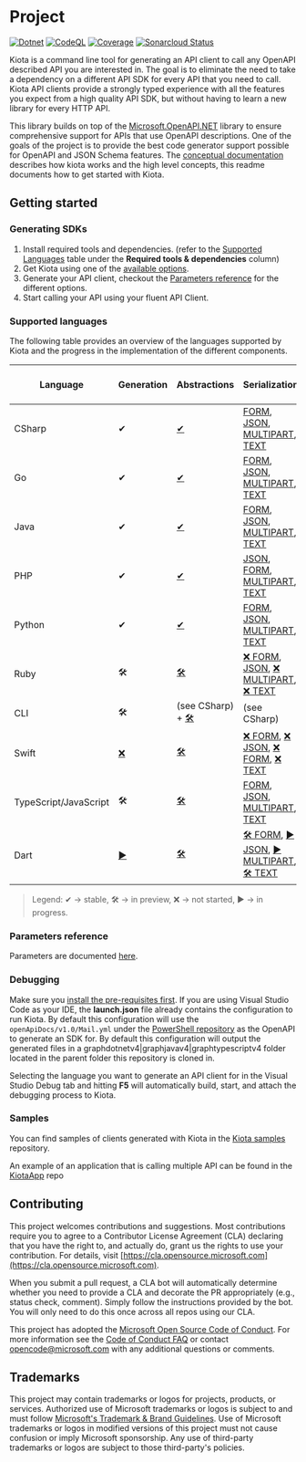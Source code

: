 # Project

[![Dotnet](https://github.com/microsoft/kiota/actions/workflows/dotnet.yml/badge.svg)](https://github.com/microsoft/kiota/actions/workflows/dotnet.yml) [![CodeQL](https://github.com/microsoft/kiota/actions/workflows/codeql-analysis.yml/badge.svg)](https://github.com/microsoft/kiota/actions/workflows/codeql-analysis.yml) [![Coverage](https://sonarcloud.io/api/project_badges/measure?project=microsoft_kiota&metric=coverage)](https://sonarcloud.io/dashboard?id=microsoft_kiota) [![Sonarcloud Status](https://sonarcloud.io/api/project_badges/measure?project=microsoft_kiota&metric=alert_status)](https://sonarcloud.io/dashboard?id=microsoft_kiota)

Kiota is a command line tool for generating an API client to call any OpenAPI described API you are interested in. The goal is to eliminate the need to take a dependency on a different API SDK for every API that you need to call. Kiota API clients provide a strongly typed experience with all the features you expect from a high quality API SDK, but without having to learn a new library for every HTTP API.

This library builds on top of the [Microsoft.OpenAPI.NET](https://github.com/microsoft/openapi.net) library to ensure comprehensive support for APIs that use OpenAPI descriptions. One of the goals of the project is to provide the best code generator support possible for OpenAPI and JSON Schema features. The [conceptual documentation](https://learn.microsoft.com/openapi/kiota) describes how kiota works and the high level concepts, this readme documents how to get started with Kiota.

## Getting started

### Generating SDKs

1. Install required tools and dependencies. (refer to the [Supported Languages](#supported-languages) table under the **Required tools & dependencies** column)
1. Get Kiota using one of the [available options](https://learn.microsoft.com/openapi/kiota/install).
1. Generate your API client, checkout the [Parameters reference](https://learn.microsoft.com/openapi/kiota/using) for the different options.
1. Start calling your API using your fluent API Client.

### Supported languages

The following table provides an overview of the languages supported by Kiota and the progress in the implementation of the different components.

| Language | Generation | Abstractions                   | Serialization                                                                                                                                                                                                                                                                                                                                                                                | Authentication | HTTP | Required tools & dependencies |
| -------- | ---------- |--------------------------------|----------------------------------------------------------------------------------------------------------------------------------------------------------------------------------------------------------------------------------------------------------------------------------------------------------------------------------------------------------------------------------------------| -------------- | ---- | -------------- |
| CSharp | ✔ | [✔](https://github.com/microsoft/kiota-dotnet/tree/main/src/abstractions)     | [FORM](https://github.com/microsoft/kiota-dotnet/tree/main/src/serialization/form), [JSON](https://github.com/microsoft/kiota-dotnet/tree/main/src/serialization/json), [MULTIPART](https://github.com/microsoft/kiota-dotnet/tree/main/src/serialization/multipart), [TEXT](https://github.com/microsoft/kiota-dotnet/tree/main/src/serialization/text)                                     | [Anonymous](https://github.com/microsoft/kiota-dotnet/blob/main/src/abstractions/authentication/AnonymousAuthenticationProvider.cs), [API Key](https://github.com/microsoft/kiota-dotnet/blob/main/src/abstractions/authentication/ApiKeyAuthenticationProvider.cs), [Azure](https://github.com/microsoft/kiota-dotnet/tree/main/src/authentication/azure) | [✔](https://github.com/microsoft/kiota-dotnet/tree/main/src/http/httpClient) | [link](https://learn.microsoft.com/openapi/kiota/quickstarts/dotnet) |
| Go | ✔ | [✔](https://github.com/microsoft/kiota-abstractions-go)         | [FORM](https://github.com/microsoft/kiota-serialization-form-go), [JSON](https://github.com/microsoft/kiota-serialization-json-go), [MULTIPART](https://github.com/microsoft/kiota-serialization-multipart-go), [TEXT](https://github.com/microsoft/kiota-serialization-text-go)                                                                                                             | [Anonymous](https://github.com/microsoft/kiota-abstractions-go/blob/main/authentication/anonymous_authentication_provider.go), [API Key](https://github.com/microsoft/kiota-abstractions-go/blob/main/authentication/api_key_authentication_provider.go), [Azure](https://github.com/microsoft/kiota-authentication-azure-go/) | [✔](https://github.com/microsoft/kiota-http-go/) | [link](https://learn.microsoft.com/openapi/kiota/quickstarts/go) |
| Java | ✔ | [✔](https://github.com/microsoft/kiota-java/tree/main/components/abstractions)       | [FORM](https://github.com/microsoft/kiota-java/tree/main/components/serialization/form), [JSON](https://github.com/microsoft/kiota-java/tree/main/components/serialization/json), [MULTIPART](https://github.com/microsoft/kiota-java/tree/main/components/serialization/multipart), [TEXT](https://github.com/microsoft/kiota-java/tree/main/components/serialization/text)                 | [Anonymous](https://github.com/microsoft/kiota-java/blob/main/components/abstractions/src/main/java/com/microsoft/kiota/authentication/AnonymousAuthenticationProvider.java), [API Key](https://github.com/microsoft/kiota-java/blob/main/components/abstractions/src/main/java/com/microsoft/kiota/authentication/ApiKeyAuthenticationProvider.java), [Azure](https://github.com/microsoft/kiota-java/tree/main/components/authentication/azure) | [✔](https://github.com/microsoft/kiota-java/tree/main/components/http/okHttp) | [link](https://learn.microsoft.com/openapi/kiota/quickstarts/java) |
| PHP | ✔ | [✔](https://github.com/microsoft/kiota-abstractions-php)          | [JSON](https://github.com/microsoft/kiota-serialization-json-php), [FORM](https://github.com/microsoft/kiota-serialization-form-php), [MULTIPART](https://github.com/microsoft/kiota-serialization-multipart-php), [TEXT](https://github.com/microsoft/kiota-serialization-text-php)                                                                                                         | [Anonymous](https://github.com/microsoft/kiota-abstractions-php/blob/main/src/Authentication/AnonymousAuthenticationProvider.php), [✔️ PHP League](https://github.com/microsoft/kiota-authentication-phpleague-php) | [✔](https://github.com/microsoft/kiota-http-guzzle-php) | [link](https://learn.microsoft.com/openapi/kiota/quickstarts/php) |
| Python | ✔ | [✔](https://github.com/microsoft/kiota-abstractions-python)  | [FORM](https://github.com/microsoft/kiota-serialization-form-python), [JSON](https://github.com/microsoft/kiota-serialization-json-python), [MULTIPART](https://github.com/microsoft/kiota-serialization-multipart-python), [TEXT](https://github.com/microsoft/kiota-serialization-text-python)                                                                                             | [Anonymous](https://github.com/microsoft/kiota-abstractions-python/blob/main/kiota_abstractions/authentication/anonymous_authentication_provider.py), [Azure](https://github.com/microsoft/kiota-authentication-azure-python) | [✔](https://github.com/microsoft/kiota-http-python) | [link](https://learn.microsoft.com/openapi/kiota/quickstarts/python) |
| Ruby | 🛠️ | [🛠️](https://github.com/microsoft/kiota-abstractions-ruby)       | [❌ FORM](https://github.com/microsoft/kiota/issues/2077), [JSON](https://github.com/microsoft/kiota-serialization-json-ruby), [❌ MULTIPART](https://github.com/microsoft/kiota/issues/3032), [❌ TEXT](https://github.com/microsoft/kiota/issues/1049)                                                                                                                                        | [Anonymous](https://github.com/microsoft/kiota-abstractions-ruby/blob/main/lib/microsoft_kiota_abstractions/authentication/anonymous_authentication_provider.rb), [OAuth2](https://github.com/microsoft/kiota-authentication-oauth-ruby) | [🛠️](https://github.com/microsoft/kiota-http-ruby)|  |
| CLI | 🛠️ | (see CSharp) + [🛠️](https://github.com/microsoft/kiota-cli-commons) | (see CSharp)                                                                                                                                                                                                                                                                                                                                                                                 | (see CSharp) | (see CSharp) | [link](https://learn.microsoft.com/openapi/kiota/quickstarts/cli) |
| Swift | [❌](https://github.com/microsoft/kiota/issues/1449) | [🛠️](./abstractions/swift)       | [❌ FORM](https://github.com/microsoft/kiota/issues/2076), [❌ JSON](https://github.com/microsoft/kiota/issues/1451), [❌ FORM](https://github.com/microsoft/kiota/issues/3033), [❌ TEXT](https://github.com/microsoft/kiota/issues/1452)                                                                                                                                                       | [Anonymous](./abstractions/swift/Source/MicrosoftKiotaAbstractions/Authentication/AnonymousAuthenticationProvider.swift), [❌ Azure](https://github.com/microsoft/kiota/issues/1453) | [❌](https://github.com/microsoft/kiota/issues/1454)|  |
| TypeScript/JavaScript | 🛠️ | [🛠️](https://github.com/microsoft/kiota-typescript/tree/main/packages/abstractions) | [FORM](https://github.com/microsoft/kiota-typescript/tree/main/packages/serialization/form), [JSON](https://github.com/microsoft/kiota-typescript/tree/main/packages/serialization/json), [MULTIPART](https://github.com/microsoft/kiota-typescript/tree/main/packages/serialization/multipart), [TEXT](https://github.com/microsoft/kiota-typescript/tree/main/packages/serialization/text) | [Anonymous](https://github.com/microsoft/kiota-typescript/blob/main/packages/abstractions/src/authentication/anonymousAuthenticationProvider.ts), [API Key](https://github.com/microsoft/kiota-typescript/blob/main/packages/abstractions/src/authentication/apiKeyAuthenticationProvider.ts), [Azure](https://github.com/microsoft/kiota-typescript/tree/main/packages/authentication/azure), [SPFx](https://github.com/microsoft/kiota-typescript/tree/main/packages/authentication/spfx) | [🛠️](https://github.com/microsoft/kiota-typescript/tree/main/packages/http/fetch) | [link](https://learn.microsoft.com/openapi/kiota/quickstarts/typescript) |
| Dart | [▶](https://github.com/kiota-community/kiota-dart/tree/features/dart) | [🛠️](https://github.com/kiota-community/dart_kiota/tree/main/packages/kiota_abstractions) | [🛠️ FORM](https://github.com/kiota-community/dart_kiota/tree/main/packages/kiota_serialization_form), [▶ JSON](https://github.com/kiota-community/dart_kiota/pull/35), [▶ MULTIPART](https://github.com/kiota-community/dart_kiota/pull/35), [🛠️ TEXT](https://github.com/kiota-community/dart_kiota/tree/main/packages/kiota_serialization_text) | [🛠️ Anonymous](https://github.com/kiota-community/dart_kiota/blob/main/packages/kiota_abstractions/lib/src/authentication/anonymous_authentication_provider.dart), [🛠️ API Key](https://github.com/kiota-community/dart_kiota/blob/main/packages/kiota_abstractions/lib/src/authentication/api_key_authentication_provider.dart) | [🛠️](https://github.com/microsoft/kiota-typescript/tree/main/packages/http/fetch) | |

> Legend: ✔ -> stable, 🛠️ -> in preview, ❌ -> not started, ▶ -> in progress.

### Parameters reference

Parameters are documented [here](https://learn.microsoft.com/openapi/kiota/using).

### Debugging

Make sure you [install the pre-requisites first](CONTRIBUTING.md). If you are using Visual Studio Code as your IDE, the **launch.json** file already contains the configuration to run Kiota. By default this configuration will use the `openApiDocs/v1.0/Mail.yml` under the [PowerShell repository](https://github.com/microsoftgraph/msgraph-sdk-powershell) as the OpenAPI to generate an SDK for. By default this configuration will output the generated files in a graphdotnetv4|graphjavav4|graphtypescriptv4 folder located in the parent folder this repository is cloned in.

Selecting the language you want to generate an API client for in the Visual Studio Debug tab and hitting **F5** will automatically build, start, and attach the debugging process to Kiota.

### Samples

You can find samples of clients generated with Kiota in the [Kiota samples](https://github.com/microsoft/kiota-samples) repository.

An example of an application that is calling multiple API can be found in the [KiotaApp](https://github.com/darrelmiller/KiotaApp) repo

## Contributing

This project welcomes contributions and suggestions.  Most contributions require you to agree to a
Contributor License Agreement (CLA) declaring that you have the right to, and actually do, grant us
the rights to use your contribution. For details, visit [https://cla.opensource.microsoft.com](https://cla.opensource.microsoft.com).

When you submit a pull request, a CLA bot will automatically determine whether you need to provide
a CLA and decorate the PR appropriately (e.g., status check, comment). Simply follow the instructions
provided by the bot. You will only need to do this once across all repos using our CLA.

This project has adopted the [Microsoft Open Source Code of Conduct](https://opensource.microsoft.com/codeofconduct/).
For more information see the [Code of Conduct FAQ](https://opensource.microsoft.com/codeofconduct/faq/) or
contact [opencode@microsoft.com](mailto:opencode@microsoft.com) with any additional questions or comments.

## Trademarks

This project may contain trademarks or logos for projects, products, or services. Authorized use of Microsoft
trademarks or logos is subject to and must follow
[Microsoft's Trademark & Brand Guidelines](https://www.microsoft.com/legal/intellectualproperty/trademarks/usage/general).
Use of Microsoft trademarks or logos in modified versions of this project must not cause confusion or imply Microsoft sponsorship.
Any use of third-party trademarks or logos are subject to those third-party's policies.
